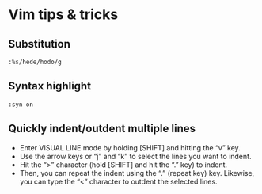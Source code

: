 # Vim tips & tricks
## Substitution 
```
:%s/hede/hodo/g
```
###

###
## Syntax highlight
```
:syn on
```
###
###
## Quickly indent/outdent multiple lines

* Enter VISUAL LINE mode by holding [SHIFT] and hitting the “v” key.
* Use the arrow keys or “j” and “k” to select the lines you want to indent.
* Hit the “>” character (hold [SHIFT] and hit the “.” key) to indent.
* Then, you can repeat the indent using the “.” (repeat key) key. Likewise, you can type the “<” character to outdent the selected lines.
